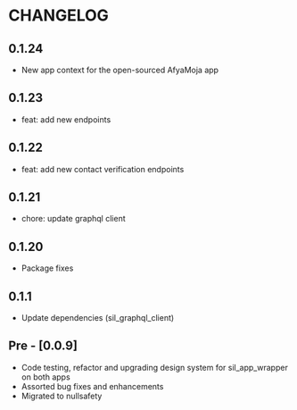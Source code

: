 # CHANGELOG

## 0.1.24

- New app context for the open-sourced AfyaMoja app

## 0.1.23

- feat: add new endpoints

## 0.1.22

- feat: add new contact verification endpoints

## 0.1.21

- chore: update graphql client

## 0.1.20

- Package fixes

## 0.1.1

- Update dependencies (sil_graphql_client)

## Pre - [0.0.9]

- Code testing, refactor and upgrading design system for sil_app_wrapper on both apps
- Assorted bug fixes and enhancements
- Migrated to nullsafety
